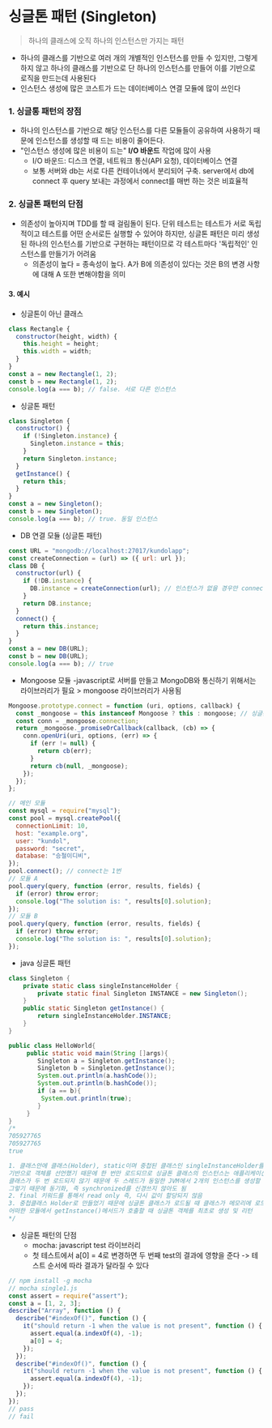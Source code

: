 # 싱글톤 패턴 (Singleton)

> 하나의 클래스에 오직 하나의 인스턴스만 가지는 패턴

- 하나의 클래스를 기반으로 여러 개의 개별적인 인스턴스를 만들 수 있지만, 그렇게 하지 않고 하나의 클래스를 기반으로 단 하나의 인스턴스를 만들어 이를 기반으로 로직을 만드는데 사용된다
- 인스턴스 생성에 많은 코스트가 드는 데이터베이스 연결 모듈에 많이 쓰인다

### 1. 싱글통 패턴의 장점

- 하나의 인스턴스를 기반으로 해당 인스턴스를 다른 모듈들이 공유하여 사용하기 때문에 인스턴스를 생성할 때 드는 비용이 줄어든다.
- "인스턴스 생성에 많은 비용이 드는" **I/O 바운드** 작업에 많이 사용
  - I/O 바운드: 디스크 연결, 네트워크 통신(API 요청), 데이터베이스 연결
  - 보통 서버와 db는 서로 다른 컨테이너에서 분리되어 구축. server에서 db에 connect 후 query 보내는 과정에서 connect를 매번 하는 것은 비효율적

### 2. 싱글톤 패턴의 단점

- 의존성이 높아지며 TDD를 할 때 걸림돌이 된다. 단위 테스트는 테스트가 서로 독립적이고 테스트를 어떤 순서로든 실행할 수 있어야 하지만, 싱글톤 패턴은 미리 생성된 하나의 인스턴스를 기반으로 구현하는 패턴이므로 각 테스트마다 '독립적인' 인스턴스를 만들기가 어려움
  - 의존성이 높다 = 종속성이 높다. A가 B에 의존성이 있다는 것은 B의 변경 사항에 대해 A 또한 변해야함을 의미

#### 3. 예시

- 싱글톤이 아닌 클래스

```js
class Rectangle {
  constructor(height, width) {
    this.height = height;
    this.width = width;
  }
}
const a = new Rectangle(1, 2);
const b = new Rectangle(1, 2);
console.log(a === b); // false. 서로 다른 인스턴스
```

- 싱글톤 패턴

```js
class Singleton {
  constructor() {
    if (!Singleton.instance) {
      Singleton.instance = this;
    }
    return Singleton.instance;
  }
  getInstance() {
    return this;
  }
}
const a = new Singleton();
const b = new Singleton();
console.log(a === b); // true. 동일 인스턴스
```

- DB 연결 모듈 (싱글톤 패턴)

```js
const URL = "mongodb://localhost:27017/kundolapp";
const createConnection = (url) => ({ url: url });
class DB {
  constructor(url) {
    if (!DB.instance) {
      DB.instance = createConnection(url); // 인스턴스가 없을 경우만 connect. 있으면  또 다시 connect 를 하지 않음
    }
    return DB.instance;
  }
  connect() {
    return this.instance;
  }
}
const a = new DB(URL);
const b = new DB(URL);
console.log(a === b); // true
```

- Mongoose 모듈
  -javascript로 서버를 만들고 MongoDB와 통신하기 위해서는 라이브러리가 필요 > mongoose 라이브러리가 사용됨

```js
Mongoose.prototype.connect = function (uri, options, callback) {
  const _mongoose = this instanceof Mongoose ? this : mongoose; // 싱글톤
  const conn = _mongoose.connection;
  return _mongoose._promiseOrCallback(callback, (cb) => {
    conn.openUri(uri, options, (err) => {
      if (err != null) {
        return cb(err);
      }
      return cb(null, _mongoose);
    });
  });
};

// 메인 모듈
const mysql = require("mysql");
const pool = mysql.createPool({
  connectionLimit: 10,
  host: "example.org",
  user: "kundol",
  password: "secret",
  database: "승철이디비",
});
pool.connect(); // connect는 1번
// 모듈 A
pool.query(query, function (error, results, fields) {
  if (error) throw error;
  console.log("The solution is: ", results[0].solution);
});
// 모듈 B
pool.query(query, function (error, results, fields) {
  if (error) throw error;
  console.log("The solution is: ", results[0].solution);
});
```

- java 싱글톤 패턴

```java
class Singleton {
    private static class singleInstanceHolder {
        private static final Singleton INSTANCE = new Singleton();
    }
    public static Singleton getInstance() {
        return singleInstanceHolder.INSTANCE;
    }
}

public class HelloWorld{
     public static void main(String []args){
        Singleton a = Singleton.getInstance();
        Singleton b = Singleton.getInstance();
        System.out.println(a.hashCode());
        System.out.println(b.hashCode());
        if (a == b){
         System.out.println(true);
        }
     }
}
/*
705927765
705927765
true

1. 클래스안에 클래스(Holder), static이며 중첩된 클래스인 singleInstanceHolder를
기반으로 객체를 선언했기 때문에 한 번만 로드되므로 싱글톤 클래스의 인스턴스는 애플리케이션 당 하나만 존재
클래스가 두 번 로드되지 않기 때문에 두 스레드가 동일한 JVM에서 2개의 인스턴스를 생성할 수 없음
그렇기 때문에 동기화, 즉 synchronized를 신경쓰지 않아도 됨
2. final 키워드를 통해서 read only 즉, 다시 값이 할당되지 않음
3. 중첩클래스 Holder로 만들었기 때문에 싱글톤 클래스가 로드될 때 클래스가 메모리에 로드되지 않고
어떠한 모듈에서 getInstance()메서드가 호출할 때 싱글톤 객체를 최초로 생성 및 리턴
*/
```

- 싱글톤 패턴의 단점
  - mocha: javascript test 라이브러리
  - 첫 테스트에서 a[0] = 4로 변경하면 두 번째 test의 결과에 영향을 준다 -> 테스트 순서에 따라 결과가 달라질 수 있다

```js
// npm install -g mocha
// mocha single1.js
const assert = require("assert");
const a = [1, 2, 3];
describe("Array", function () {
  describe("#indexOf()", function () {
    it("should return -1 when the value is not present", function () {
      assert.equal(a.indexOf(4), -1);
      a[0] = 4;
    });
  });
  describe("#indexOf()", function () {
    it("should return -1 when the value is not present", function () {
      assert.equal(a.indexOf(4), -1);
    });
  });
});
// pass
// fail
```
